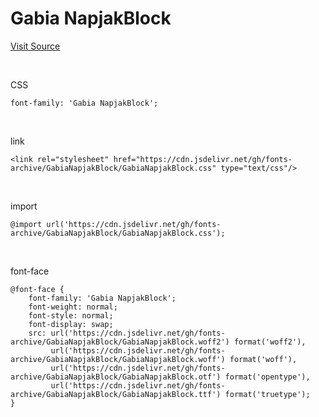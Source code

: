 # Gabia NapjakBlock

[Visit Source](https://company.gabia.com/introduce/ci)

&nbsp;

CSS

```
font-family: 'Gabia NapjakBlock';
```

&nbsp;

link

```
<link rel="stylesheet" href="https://cdn.jsdelivr.net/gh/fonts-archive/GabiaNapjakBlock/GabiaNapjakBlock.css" type="text/css"/>
```

&nbsp;

import

```
@import url('https://cdn.jsdelivr.net/gh/fonts-archive/GabiaNapjakBlock/GabiaNapjakBlock.css');
```

&nbsp;

font-face

```
@font-face {
    font-family: 'Gabia NapjakBlock';
    font-weight: normal;
    font-style: normal;
    font-display: swap;
    src: url('https://cdn.jsdelivr.net/gh/fonts-archive/GabiaNapjakBlock/GabiaNapjakBlock.woff2') format('woff2'),
         url('https://cdn.jsdelivr.net/gh/fonts-archive/GabiaNapjakBlock/GabiaNapjakBlock.woff') format('woff'),
         url('https://cdn.jsdelivr.net/gh/fonts-archive/GabiaNapjakBlock/GabiaNapjakBlock.otf') format('opentype'),
         url('https://cdn.jsdelivr.net/gh/fonts-archive/GabiaNapjakBlock/GabiaNapjakBlock.ttf') format('truetype');
}
```
